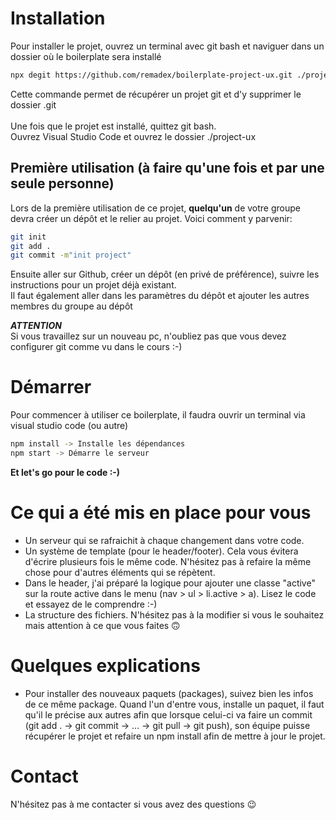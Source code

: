 # Installation
Pour installer le projet, ouvrez un terminal avec git bash et naviguer dans un dossier où le boilerplate sera installé
```bash
npx degit https://github.com/remadex/boilerplate-project-ux.git ./project-ux  
```
Cette commande permet de récupérer un projet git et d'y supprimer le dossier .git <br /><br />
Une fois que le projet est installé, quittez git bash.<br />
Ouvrez Visual Studio Code et ouvrez le dossier ./project-ux
## Première utilisation (à faire qu'une fois et par une seule personne)
Lors de la première utilisation de ce projet, **quelqu'un** de votre groupe devra créer un dépôt et le relier au projet. Voici comment y parvenir:
```bash
git init
git add .
git commit -m"init project"
```
Ensuite aller sur Github, créer un dépôt (en privé de préférence), suivre les instructions pour un projet déjà existant.<br />
Il faut également aller dans les paramètres du dépôt et ajouter les autres membres du groupe au dépôt

***ATTENTION*** <br />
Si vous travaillez sur un nouveau pc, n'oubliez pas que vous devez configurer git comme vu dans le cours :-)

# Démarrer
Pour commencer à utiliser ce boilerplate, il faudra ouvrir un terminal via visual studio code (ou autre)
```bash
npm install -> Installe les dépendances
npm start -> Démarre le serveur
```
**Et let's go pour le code :-)**

# Ce qui a été mis en place pour vous
- Un serveur qui se rafraichit à chaque changement dans votre code.
- Un système de template (pour le header/footer). Cela vous évitera d'écrire plusieurs fois le même code. N'hésitez pas à refaire la même chose pour d'autres éléments qui se répètent.
- Dans le header, j'ai préparé la logique pour ajouter une classe "active" sur la route active dans le menu (nav > ul > li.active > a). Lisez le code et essayez de le comprendre :-)
- La structure des fichiers. N'hésitez pas à la modifier si vous le souhaitez mais attention à ce que vous faites 🙃

# Quelques explications
- Pour installer des nouveaux paquets (packages), suivez bien les infos de ce même package. Quand l'un d'entre vous, installe un paquet, il faut qu'il le précise aux autres afin que lorsque celui-ci va faire un commit (git add . -> git commit -> ... -> git pull -> git push), son équipe puisse récupérer le projet et refaire un npm install afin de mettre à jour le projet.

# Contact
N'hésitez pas à me contacter si vous avez des questions 😉